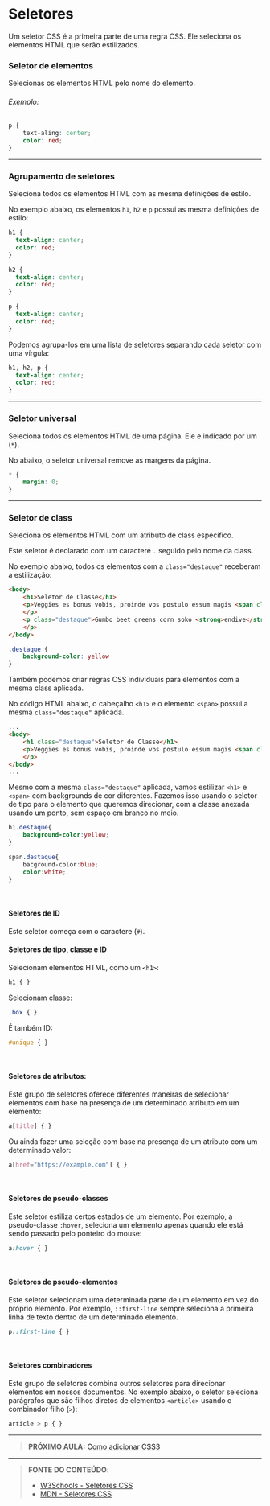 # Seletores

Um seletor CSS é a primeira parte de uma regra CSS. Ele seleciona os elementos HTML que serão estilizados.

### Seletor de elementos

Selecionas os elementos HTML pelo nome do elemento.

###### Exemplo:

```css
p {
    text-aling: center;
    color: red;
}
```

---

### Agrupamento de seletores 

Seleciona todos os elementos HTML com as mesma definições de estilo.

No exemplo abaixo, os elementos `h1`, `h2` e `p` possui as mesma definições de estilo:

```css
h1 {
  text-align: center;
  color: red;
}

h2 {
  text-align: center;
  color: red;
}

p {
  text-align: center;
  color: red;
}
```

Podemos agrupa-los em uma lista de seletores separando cada seletor com uma vírgula:

```css
h1, h2, p {
  text-align: center;
  color: red;
}
```

---

### Seletor universal

Seleciona todos os elementos HTML de uma página. Ele e indicado por um (`*`).

No abaixo, o seletor universal remove as margens da página.

```css
* {
    margin: 0;
}
```

---

### Seletor de class

Seleciona os elementos HTML com um atributo de class específico. 

Este seletor é declarado com um caractere `.` seguido pelo nome da class. 

No exemplo abaixo, todos os elementos com a `class="destaque"` receberam a estilização:

```html
<body>
    <h1>Seletor de Classe</h1>
    <p>Veggies es bonus vobis, proinde vos postulo essum magis <span class="destaque">kohlrabi welsh onion</span> daikon amaranth tatsoi tomatillo melon azuki bean garlic.
    </p>
    <p class="destaque">Gumbo beet greens corn soko <strong>endive</strong> gumbo gourd. Parsley shallot courgette tatsoi pea sprouts fava bean collard greens dandelion okra wakame tomato. Dandelion cucumber earthnut pea peanut soko zucchini.
    </p>
</body>
```

```css
.destaque {
    background-color: yellow
}
```

Também podemos criar regras CSS individuais para elementos com a mesma class aplicada.

No código HTML abaixo, o cabeçalho `<h1>` e o elemento `<span>` possui a mesma `class="destaque"` aplicada.

```html
...
<body>
    <h1 class="destaque">Seletor de Classe</h1>
    <p>Veggies es bonus vobis, proinde vos postulo essum magis <span class="destaque">kohlrabi welsh onion</span> daikon amaranth tatsoi tomatillo melon azuki bean garlic.
    </p>    
</body>
...
```

Mesmo com a mesma `class="destaque"` aplicada, vamos estilizar `<h1>` e `<span>` com backgrounds de cor diferentes. Fazemos isso usando o seletor de tipo para o elemento que queremos direcionar, com a classe anexada usando um ponto, sem espaço em branco no meio.

```css
h1.destaque{
    background-color:yellow;
}

span.destaque{
    bacground-color:blue;
    color:white;
}
```

<br>

#### Seletores de ID

Este seletor começa com o caractere (`#`). 





















#### Seletores de tipo, classe e ID

Selecionam elementos HTML, como um `<h1>`:

``` css
h1 { }
```

Selecionam classe:

``` css
.box { }
```

É também ID:

``` css
#unique { }
```

<br>

#### Seletores de atributos:

Este grupo de seletores oferece diferentes maneiras de selecionar elementos com base na presença de um determinado atributo em um elemento:

``` css
a[title] { }
```

Ou ainda fazer uma seleção com base na presença de um atributo com um determinado valor:

``` css
a[href="https://example.com"] { }
```

<br>

#### Seletores de pseudo-classes

Este seletor estiliza certos estados de um elemento. Por exemplo, a pseudo-classe `:hover`, seleciona um elemento apenas quando ele está sendo passado pelo ponteiro do mouse:

```css
a:hover { }
```

<br>

#### Seletores de pseudo-elementos

Este seletor selecionam uma determinada parte de um elemento em vez do próprio elemento. Por exemplo, `::first-line` sempre seleciona a primeira linha de texto dentro de um determinado elemento.

```css
p::first-line { }
```

<br>

#### Seletores combinadores

Este grupo de seletores combina outros seletores para direcionar elementos em nossos documentos. No exemplo abaixo, o seletor seleciona parágrafos que são filhos diretos de elementos `<article>` usando o combinador filho (`>`):

``` css
article > p { }
```





***

> **PRÓXIMO AULA:** [Como adicionar CSS3](../1.5-como-adicionar-css)

***


> **FONTE DO CONTEÚDO**:
>
> - [W3Schools - Seletores CSS](https://www.w3schools.com/css/css_selectors.asp)
> - [MDN - Seletores CSS](https://developer.mozilla.org/en-US/docs/Learn/CSS/Building_blocks/Selectors)
